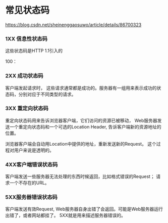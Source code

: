 # 常见状态码

<https://blog.csdn.net/sheinenggaosuwo/article/details/86700323>


### 1XX 信息性状态码
这些状态码是HTTP 1.1引入的

100：


### 2XX 成功状态码
客户端发起请求时， 这些请求通常都是成功的。服务器有一组用来表示成功的状态码，分别对应于不同类型的请求。

### 3XX 重定向状态码
重定向状态码用来告诉浏览器客户端，它们访问的资源已被移动， Web服务器发送一个重定向状态码和一个可选的Location Header, 告诉客户端新的资源地址的位置。

浏览器客户端会自动用Location中提供的地址，重新发送新的Request。 这个过程对用户来说是透明的。

### 4XX客户端错误状态码
客户端发送一些服务器无法处理的东西时候返回，比如格式错误的Request； 请求一个不存在的URL。



### 5XX服务器错误状态码
客户端发送有效Request, Web服务器自身出错了会返回。可能是Web服务器运行出错了，或者网站都挂了。 5XX就是用来描述服务器错误的。
